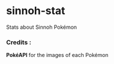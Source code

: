 # sinnoh-stat
Stats about Sinnoh Pokémon

### Credits :
**PokéAPI** for the images of each Pokémon<br>
